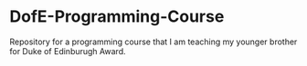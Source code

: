 # DofE-Programming-Course
Repository for a programming course that I am teaching my younger brother for Duke of Edinburugh Award.
